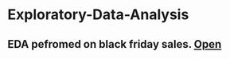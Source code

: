# Exploratory-Data-Analysis

## EDA pefromed on black friday sales. [Open](https://github.com/rahul13maurya/Exploratory-Data-Analysis/blob/main/BLACK%20FRIDAY%20DATASET%20EDA%20and%20FEATURE%20ENGINEERING%202.ipynb) 
